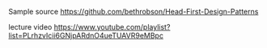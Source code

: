 Sample source
https://github.com/bethrobson/Head-First-Design-Patterns

lecture video
https://www.youtube.com/playlist?list=PLrhzvIcii6GNjpARdnO4ueTUAVR9eMBpc
